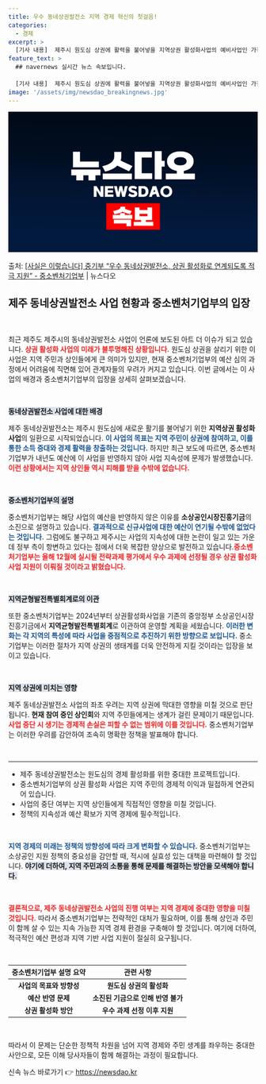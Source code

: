 ```yaml
---
title: 우수 동네상권발전소 지역 경제 혁신의 첫걸음!
categories:
  - 경제
excerpt: >
  [기사 내용]  제주시 원도심 상권에 활력을 불어넣을 지역상권 활성화사업의 예비사업인 가칭 동네상권발전소가 …
feature_text: >
  ## navernews 실시간 뉴스 속보입니다.

  [기사 내용]  제주시 원도심 상권에 활력을 불어넣을 지역상권 활성화사업의 예비사업인 가칭 동네상권발전소가 …
image: '/assets/img/newsdao_breakingnews.jpg'
---
```


![뉴스다오 속보](/assets/img/newsdao_breakingnews.jpg)

<p>출처: <a href="https://newsdao.kr/2019" rel="dofollow">[사실은 이렇습니다] 중기부 “우수 동네상권발전소, 상권 활성화로 연계되도록 적극 지원” - 중소벤처기업부</a> | 뉴스다오</p>

<h2 data-ke-size="size26">제주 동네상권발전소 사업 현황과 중소벤처기업부의 입장</h2>

<p data-ke-size="size16">&nbsp;</p>

최근 제주도 제주시의 동네상권발전소 사업이 언론에 보도된 아트 더 이슈가 되고 있습니다. <b><span style="color: #ee2323;">상권 활성화 사업의 미래가 불투명해진 상황입니다.</span></b> 원도심 상권을 살리기 위한 이 사업은 지역 주민과 상인들에게 큰 의미가 있지만, 현재 중소벤처기업부의 예산 심의 과정에서 어려움에 직면해 있어 관계자들의 우려가 커지고 있습니다. 이번 글에서는 이 사업의 배경과 중소벤처기업부의 입장을 상세히 살펴보겠습니다.

<p data-ke-size="size16">&nbsp;</p>

<b><span style="background-color: #21538527;">동네상권발전소 사업에 대한 배경</span></b>

제주 동네상권발전소는 제주시 원도심에 새로운 활기를 불어넣기 위한 <b>지역상권 활성화사업</b>의 일환으로 시작되었습니다. <b><span style="color: #1a5490;">이 사업의 목표는 지역 주민이 상권에 참여하고, 이를 통한 소득 증대와 경제 활력을 창출하는 것입니다.</span></b> 하지만 최근 보도에 따르면, 중소벤처기업부가 내년도 예산에 이 사업을 반영하지 않아 사업 지속성에 문제가 발생했습니다. <b><span style="color: #ee2323;">이런 상황에서는 지역 상인들 역시 피해를 받을 수밖에 없습니다.</span></b>

<p data-ke-size="size16">&nbsp;</p>

<b><span style="background-color: #21538527;">중소벤처기업부의 설명</span></b>

중소벤처기업부는 해당 사업의 예산을 반영하지 않은 이유를 <b>소상공인시장진흥기금</b>의 소진으로 설명하고 있습니다. <b><span style="color: #1a5490;">결과적으로 신규사업에 대한 예산이 연기될 수밖에 없었다는 것입니다.</span></b> 그럼에도 불구하고 제주시는 사업의 지속성에 대한 논란이 일고 있는 가운데 정부 측이 항변하고 있다는 점에서 더욱 복잡한 양상으로 발전하고 있습니다.<b><span style="color: #ee2323;">중소벤처기업부는 올해 12월에 실시될 전략과제 평가에서 우수 과제에 선정될 경우 상권 활성화사업 지원이 이뤄질 것이라고 밝혔습니다.</span></b>

<p data-ke-size="size16">&nbsp;</p>

<b><span style="background-color: #21538527;">지역균형발전특별회계로의 이관</span></b>

또한 중소벤처기업부는 2024년부터 상권활성화사업을 기존의 중앙정부 소상공인시장진흥기금에서 <b>지역균형발전특별회계</b>로 이관하여 운영할 계획을 세웠습니다. <b><span style="color: #1a5490;">이러한 변화는 각 지역의 특성에 따라 사업을 중점적으로 추진하기 위한 방향으로 보입니다.</span></b> 중소기업부는 이러한 절차가 지역 상권의 생태계를 더욱 안전하게 지킬 것이라는 입장을 보이고 있습니다.

<p data-ke-size="size16">&nbsp;</p>

<b><span style="background-color: #21538527;">지역 상권에 미치는 영향</span></b>

제주 동네상권발전소 사업의 좌초 우려는 지역 상권에 막대한 영향을 미칠 것으로 판단됩니다. <b>현재 참여 중인 상인회</b>와 지역 주민들에게는 생계가 걸린 문제이기 때문입니다. <b><span style="color: #ee2323;">사업 중단 시 생기는 경제적 손실은 피할 수 없는 범위에 이를 것입니다.</span></b> 중소벤처기업부는 이러한 우려를 감안하여 조속히 명확한 정책을 발표해야 합니다.

<p data-ke-size="size16">&nbsp;</p>

<hr>

<ul>
  <li>제주 동네상권발전소는 원도심의 경제 활성화를 위한 중대한 프로젝트입니다.</li>
  <li>중소벤처기업부의 상권 활성화 사업은 지역 주민의 경제적 이익과 밀접하게 연관되어 있습니다.</li>
  <li>사업의 중단 여부는 지역 상인들에게 직접적인 영향을 미칠 것입니다.</li>
  <li>정책의 지속성과 예산 확보가 지역 경제에 필수적입니다.</li>
</ul>

<p data-ke-size="size16">&nbsp;</p>

<b><span style="color: #1a5490;">지역 경제의 미래는 정책의 방향성에 따라 크게 변화할 수 있습니다.</span></b> 중소벤처기업부는 소상공인 지원 정책의 중요성을 감안할 때, 적시에 실효성 있는 대책을 마련해야 할 것입니다. <b><span style="background-color: #21538527;">야기에 더하여, 지역 주민과의 소통을 통해 문제를 해결하는 방안을 모색해야 합니다.</span></b>

<p data-ke-size="size16">&nbsp;</p>

<b><span style="color: #ee2323;">결론적으로, 제주 동네상권발전소 사업의 진행 여부는 지역 경제에 중대한 영향을 미칠 것입니다.</span></b> 따라서 중소벤처기업부는 전략적인 대처가 필요하며, 이를 통해 상인과 주민이 함께 살 수 있는 지속 가능한 지역 경제 환경을 구축해야 할 것입니다. 여기에 더하여, 적극적인 예산 편성과 지역 기반 사업 지원이 절실히 요구됩니다.

<p data-ke-size="size16">&nbsp;</p>

<table>
  <thead>
    <tr>
      <th style="text-align: center;"><b>중소벤처기업부 설명 요약</b></th>
      <th style="text-align: center;"><b>관련 사항</b></th>
    </tr>
  </thead>
  <tbody>
    <tr>
      <td style="text-align: center; height: 17px;"><b>사업의 목표와 방향성</b></td>
      <td style="text-align: center; height: 17px;"><b>원도심 상권의 활성화</b></td>
    </tr>
    <tr>
      <td style="text-align: center; height: 17px;"><b>예산 반영 문제</b></td>
      <td style="text-align: center; height: 17px;"><b>소진된 기금으로 인해 반영 불가</b></td>
    </tr>
    <tr>
      <td style="text-align: center; height: 17px;"><b>상권 활성화 방안</b></td>
      <td style="text-align: center; height: 17px;"><b>우수 과제 선정 이후 지원</b></td>
    </tr>
  </tbody>
</table>

<p data-ke-size="size16">&nbsp;</p>

따라서 이 문제는 단순한 정책적 차원을 넘어 지역 경제와 주민 생계를 좌우하는 중대한 사안으로, 모든 이해 당사자들이 함께 해결하는 과정이 필요합니다. 

신속 뉴스 바로가기 👉 <a href="https://newsdao.kr" rel="dofollow">https://newsdao.kr</a>


